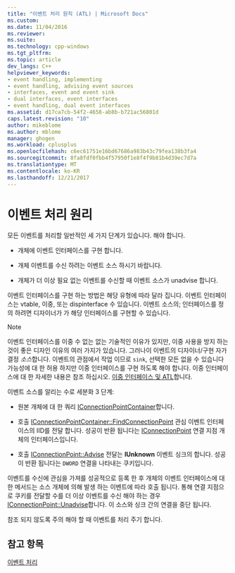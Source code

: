 ```yaml
---
title: "이벤트 처리 원칙 (ATL) | Microsoft Docs"
ms.custom: 
ms.date: 11/04/2016
ms.reviewer: 
ms.suite: 
ms.technology: cpp-windows
ms.tgt_pltfrm: 
ms.topic: article
dev_langs: C++
helpviewer_keywords:
- event handling, implementing
- event handling, advising event sources
- interfaces, event and event sink
- dual interfaces, event interfaces
- event handling, dual event interfaces
ms.assetid: d17ca7cb-54f2-4658-ab8b-b721ac56801d
caps.latest.revision: "10"
author: mikeblome
ms.author: mblome
manager: ghogen
ms.workload: cplusplus
ms.openlocfilehash: c6ec61751e16bd67686a983b43c79fea138b3fa4
ms.sourcegitcommit: 8fa8fdf0fbb4f57950f1e8f4f9b81b4d39ec7d7a
ms.translationtype: MT
ms.contentlocale: ko-KR
ms.lasthandoff: 12/21/2017
---
```

# <a name="event-handling-principles"></a>이벤트 처리 원리
모든 이벤트를 처리할 일반적인 세 가지 단계가 있습니다. 해야 합니다.  
  
-   개체에 이벤트 인터페이스를 구현 합니다.  
  
-   개체 이벤트를 수신 하려는 이벤트 소스 하시기 바랍니다.  
  
-   개체가 더 이상 필요 없는 이벤트를 수신할 때 이벤트 소스가 unadvise 합니다.  
  
 이벤트 인터페이스를 구현 하는 방법은 해당 유형에 따라 달라 집니다. 이벤트 인터페이스는 vtable, 이중, 또는 dispinterface 수 있습니다. 이벤트 소스의; 인터페이스를 정의 하려면 디자이너가 가 해당 인터페이스를 구현할 수 있습니다.  
  
> [!NOTE]
>  이벤트 인터페이스를 이중 수 없는 없는 기술적인 이유가 있지만, 이중 사용을 방지 하는 것이 좋은 디자인 이유의 여러 가지가 있습니다. 그러나이 이벤트의 디자이너/구현 자가 결정 *소스*합니다. 이벤트의 관점에서 작업 이므로 `sink`, 선택한 모든 없을 수 있습니다 가능성에 대 한 허용 하지만 이중 인터페이스를 구현 하도록 해야 합니다. 이중 인터페이스에 대 한 자세한 내용은 참조 하십시오. [이중 인터페이스 및 ATL](../atl/dual-interfaces-and-atl.md)합니다.  
  
 이벤트 소스를 알리는 수로 세분화 3 단계:  
  
-   원본 개체에 대 한 쿼리 [IConnectionPointContainer](http://msdn.microsoft.com/library/windows/desktop/ms683857)합니다.  
  
-   호출 [IConnectionPointContainer::FindConnectionPoint](http://msdn.microsoft.com/library/windows/desktop/ms692476) 관심 이벤트 인터페이스의 IID를 전달 합니다. 성공이 반환 됩니다는 [IConnectionPoint](http://msdn.microsoft.com/library/windows/desktop/ms694318) 연결 지점 개체의 인터페이스입니다.  
  
-   호출 [IConnectionPoint::Advise](http://msdn.microsoft.com/library/windows/desktop/ms678815) 전달는 **IUnknown** 이벤트 싱크의 합니다. 성공이 반환 됩니다는 `DWORD` 연결을 나타내는 쿠키입니다.  
  
 이벤트를 수신에 관심을 가져를 성공적으로 등록 한 후 개체의 이벤트 인터페이스에 대 한 메서드는 소스 개체에 의해 발생 하는 이벤트에 따라 호출 됩니다. 통해 연결 지점으로 쿠키를 전달할 수를 더 이상 이벤트를 수신 해야 하는 경우 [IConnectionPoint::Unadvise](http://msdn.microsoft.com/library/windows/desktop/ms686608)합니다. 이 소스와 싱크 간의 연결을 중단 됩니다.  
  
 참조 되지 않도록 주의 해야 할 때 이벤트를 처리 주기 합니다.  
  
## <a name="see-also"></a>참고 항목  
 [이벤트 처리](../atl/event-handling-and-atl.md)

